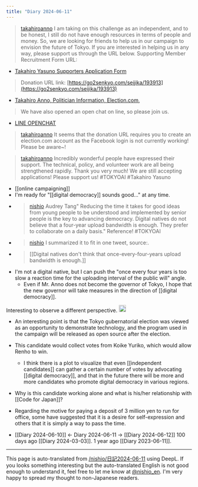 ```yaml
---
title: "Diary 2024-06-11"
---
```



> [takahiroanno](https://x.com/takahiroanno/status/1800321510479221035) I am taking on this challenge as an independent, and to be honest, I still do not have enough resources in terms of people and money.
>  So, we are looking for friends to help us in our campaign to envision the future of Tokyo. If you are interested in helping us in any way, please support us through the URL below.
>  Supporting Member Recruitment Form URL:
- [Takahiro Yasuno Supporters Application Form](https://docs.google.com/forms/d/e/1FAIpQLSdJXy0l5n0fmQ1GCI5YsiUNjTmrc2c_eYYkHJcW9SPK45Cbpw/viewform)
>  Donation URL link: [https://go2senkyo.com/seijika/193913](https://go2senkyo.com/seijika/193913)
- [Takahiro Anno, Politician Information, Election.com,](https://go2senkyo.com/seijika/193913)
>  We have also opened an open chat on line, so please join us.
- [LINE OPENCHAT](https://line.me/ti/g2/KY1hfr-SMzO8ixNOJzOjWEyshzw4VWdRGE8lcQ?utm_source=invitation&utm_medium=link_copy&utm_campaign=default)

> [takahiroanno](https://x.com/takahiroanno/status/1800342088233668968) It seems that the donation URL requires you to create an election.com account as the Facebook login is not currently working! Please be aware~!

> [takahiroanno](https://x.com/takahiroanno/status/1800321510479221035) Incredibly wonderful people have expressed their support. The technical, policy, and volunteer work are all being strengthened rapidly. Thank you very much!
>  We are still accepting applications! Please support us! #TOKYOAI #Takahiro Yasuno



- [[online campaigning]]
- I'm ready for "[[digital democracy]] sounds good..." at any time.
- > [nishio](https://x.com/nishio/status/1800384469666504873) Audrey Tang" Reducing the time it takes for good ideas from young people to be understood and implemented by senior people is the key to advancing democracy. Digital natives do not believe that a four-year upload bandwidth is enough. They prefer to collaborate on a daily basis." Reference! #TOKYOAI
- > [nishio](https://x.com/nishio/status/1800384686520500392) I summarized it to fit in one tweet, source:.
- >   [[Digital natives don't think that once-every-four-years upload bandwidth is enough.]]
- I'm not a digital native, but I can push the "once every four years is too slow a reaction time for the uploading interval of the public will" angle.
    - Even if Mr. Anno does not become the governor of Tokyo, I hope that the new governor will take measures in the direction of [[digital democracy]].



Interesting to observe a different perspective.
<img src='https://scrapbox.io/api/pages/nishio-en/claude/icon' alt='claude.icon' height="19.5"/>
- An interesting point is that the Tokyo gubernatorial election was viewed as an opportunity to demonstrate technology, and the program used in the campaign will be released as open source after the election.
- This candidate would collect votes from Koike Yuriko, which would allow Renho to win.
    - I think there is a plot to visualize that even [[independent candidates]] can gather a certain number of votes by advocating [[digital democracy]], and that in the future there will be more and more candidates who promote digital democracy in various regions.
- Why is this candidate working alone and what is his/her relationship with [[Code for Japan]]?
- Regarding the motive for paying a deposit of 3 million yen to run for office, some have suggested that it is a desire for self-expression and others that it is simply a way to pass the time.

- [[Diary 2024-06-10]] ← Diary 2024-06-11 → [[Diary 2024-06-12]]
100 days ago [[Diary 2024-03-03]].
1 year ago [[Diary 2023-06-11]].
---
This page is auto-translated from [/nishio/日記2024-06-11](https://scrapbox.io/nishio/日記2024-06-11) using DeepL. If you looks something interesting but the auto-translated English is not good enough to understand it, feel free to let me know at [@nishio_en](https://twitter.com/nishio_en). I'm very happy to spread my thought to non-Japanese readers.